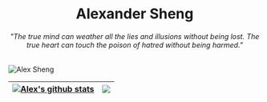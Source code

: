 <h1 align="center">Alexander Sheng</h1>
<h6 align="center">"The true mind can weather all the lies and illusions without being lost. The true heart can touch the poison of hatred without being harmed."</h6>

![Alex Sheng](https://intrepidbird.me/images/intrepidmaths.jpg)

| <a href="https://intrepidbird.me"><img align="center" src="https://github-readme-stats.vercel.app/api?username=intrepidbird&show_icons=true&include_all_commits=true&theme=react&hide_border=true" alt="Alex's github stats" /></a> | <a href="https://intrepidbird.me"><img align="center" src="https://github-readme-stats.vercel.app/api/top-langs/?username=intrepidbird&layout=compact&theme=react&hide_border=true" /></a> |
| ------------- | ------------- |

<!---
intrepidbird/intrepidbird is a ✨ special ✨ repository because its `README.md` (this file) appears on your GitHub profile.
You can click the Preview link to take a look at your changes.
--->
